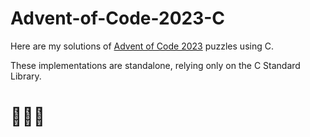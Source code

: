 # Advent-of-Code-2023-C
Here are my solutions of [Advent of Code 2023](https://adventofcode.com/) puzzles using C.

These implementations are standalone, relying only on the C Standard Library.

# 🍪🎅🎄
